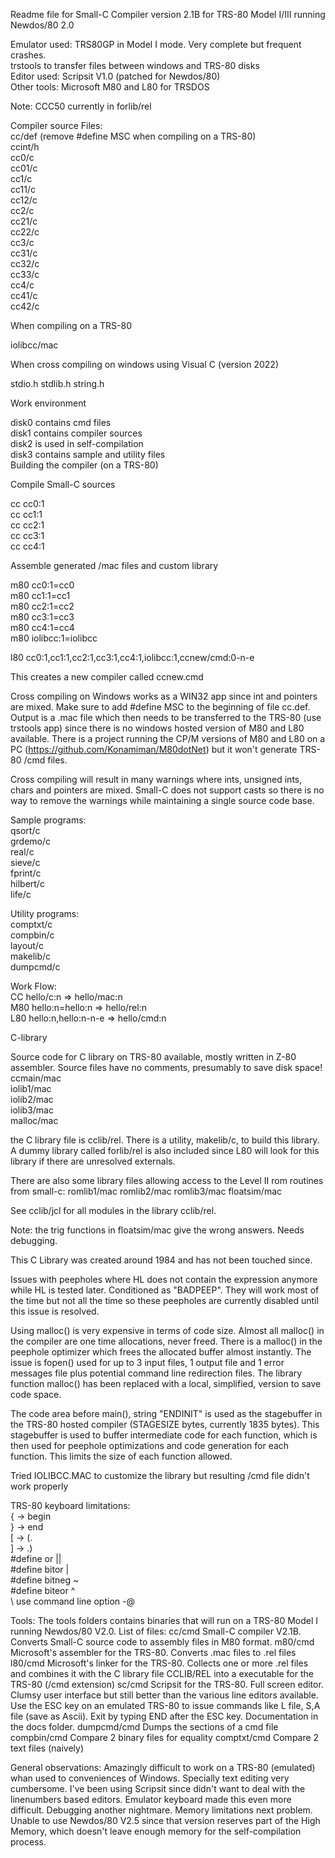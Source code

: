 Readme file for Small-C Compiler version 2.1B for TRS-80 Model I/III running Newdos/80 2.0

Emulator used: TRS80GP in Model I mode. Very complete but frequent crashes.
<br>
trstools to transfer files between windows and TRS-80 disks
<br>
Editor used: Scripsit V1.0 (patched for Newdos/80)
<br>
Other tools: Microsoft M80 and L80 for TRSDOS

Note:
	CCC50 currently in forlib/rel
 
Compiler source Files:
<br>
cc/def	(remove #define MSC when compiling on a TRS-80)
<br>
ccint/h
<br>
cc0/c
<br>
cc01/c
<br>
cc1/c
<br>
cc11/c
<br>
cc12/c
<br>
cc2/c
<br>
cc21/c
<br>
cc22/c
<br>
cc3/c
<br>
cc31/c
<br>
cc32/c
<br>
cc33/c
<br>
cc4/c
<br>
cc41/c
<br>
cc42/c
<br>

When compiling on a TRS-80

iolibcc/mac

When cross compiling on windows using Visual C (version 2022)

stdio.h
stdlib.h
string.h

Work environment

disk0 contains cmd files
<br>
disk1 contains compiler sources
<br>
disk2 is used in self-compilation
<br>
disk3 contains sample and utility files
<br>
Building the compiler (on a TRS-80)

Compile Small-C sources

cc cc0:1
<br>
cc cc1:1
<br>
cc cc2:1
<br>
cc cc3:1
<br>
cc cc4:1
<br>

Assemble generated /mac files and custom library

m80 cc0:1=cc0
<br>
m80 cc1:1=cc1
<br>
m80 cc2:1=cc2
<br>
m80 cc3:1=cc3
<br>
m80 cc4:1=cc4
<br>
m80 iolibcc:1=iolibcc
<br>

l80 cc0:1,cc1:1,cc2:1,cc3:1,cc4:1,iolibcc:1,ccnew/cmd:0-n-e

This creates a new compiler called ccnew.cmd


Cross compiling on Windows works as a WIN32 app since int and pointers are mixed.
Make sure to add #define MSC to the beginning of file cc.def.
Output is a .mac file which then needs to be transferred to the TRS-80 (use trstools app)
since there is no windows hosted version of M80 and L80 available.
There is a project running the CP/M versions of M80 and L80 on a PC
(https://github.com/Konamiman/M80dotNet) but it won't generate TRS-80 /cmd files.

Cross compiling will result in many warnings where ints, unsigned ints, chars and
pointers are mixed. Small-C does not support casts so there is no way to remove
the warnings while maintaining a single source code base.



Sample programs:
<br>
	qsort/c
<br>
	grdemo/c
<br>
	real/c
<br>
	sieve/c
<br>
	fprint/c
<br>
	hilbert/c
<br>
	life/c

Utility programs:
<br>
comptxt/c
<br>
compbin/c
<br>
layout/c
<br>
makelib/c
<br>
dumpcmd/c


Work Flow:
<br>
CC hello/c:n		=> hello/mac:n
<br>
M80 hello:n=hello:n	=> hello/rel:n
<br>
L80 hello:n,hello:n-n-e	=> hello/cmd:n

C-library

Source code for C library on TRS-80 available, mostly written in Z-80 assembler.
Source files have no comments, presumably to save disk space!
<br>
ccmain/mac
<br>
iolib1/mac
<br>
iolib2/mac
<br>
iolib3/mac
<br>
malloc/mac

the C library file is cclib/rel. There is a utility, makelib/c, to build this library.
A dummy library called forlib/rel is also included since L80 will look for this library
if there are unresolved externals.

There are also some library files allowing access to the Level II rom routines from small-c:
romlib1/mac
romlib2/mac
romlib3/mac
floatsim/mac

See cclib/jcl for all modules in the library cclib/rel.

Note: the trig functions in floatsim/mac give the wrong answers. Needs debugging.

This C Library was created around 1984 and has not been touched since.

Issues with peepholes where HL does not contain the expression anymore while HL is tested later.
Conditioned as "BADPEEP". They will work most of the time but not all the time so these
peepholes are currently disabled until this issue is resolved.

Using malloc() is very expensive in terms of code size. Almost all malloc() in the compiler are one time allocations, never freed. There is a malloc() in the peephole optimizer which frees the allocated buffer almost instantly. The issue is fopen() used for up to 3 input files, 1 output file and 1 error messages file plus potential
command line redirection files. The library function malloc() has been replaced with a local, simplified, version to save code space.

The code area before main(), string "ENDINIT" is used as the stagebuffer in the TRS-80 hosted compiler (STAGESIZE bytes, currently 1835 bytes). This stagebuffer is used to buffer intermediate code for each function, which is then used for peephole optimizations and code generation for each function. This limits the size of each function allowed.

Tried IOLIBCC.MAC to customize the library but resulting /cmd file didn't work properly

TRS-80 keyboard limitations:
<br>
	{		-> begin
<br>
	}		-> end
<br>
	[		-> (.
<br>
	]		-> .)
<br>
	#define or ||
<br>
	#define bitor |
<br>
	#define bitneg ~
<br>
	#define biteor ^
<br>
	\ use command line option -@

Tools:
The tools folders contains binaries that will run on a TRS-80 Model I running Newdos/80 V2.0.
List of files:
cc/cmd			Small-C compiler V2.1B. Converts Small-C source code to assembly files
				in M80 format.
m80/cmd			Microsoft's assembler for the TRS-80. Converts .mac files to .rel files
l80/cmd			Microsoft's linker for the TRS-80. Collects one or more .rel files and
				combines it with the C library file CCLIB/REL into a executable for
				the TRS-80 (/cmd extension)
sc/cmd			Scripsit for the TRS-80. Full screen editor. Clumsy user interface but still
				better than the various line editors available. Use the ESC key on an emulated
				TRS-80 to issue commands like L file, S,A file (save as Ascii). Exit by typing
				END after the ESC key.
				Documentation in the docs folder.
dumpcmd/cmd		Dumps the sections of a cmd file
compbin/cmd		Compare 2 binary files for equality
comptxt/cmd		Compare 2 text files (naively)


General observations:
Amazingly difficult to work on a TRS-80 (emulated) whan used to conveniences of Windows.
Specially text editing very cumbersome. I've been using Scripsit since didn't want to deal
with the linenumbers based editors. Emulator keyboard made this even more difficult.
Debugging another nightmare. Memory limitations next problem. Unable to use Newdos/80 V2.5
since that version reserves part of the High Memory, which doesn't leave enough memory
for the self-compilation process.

